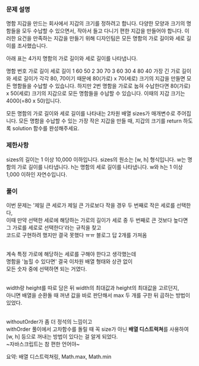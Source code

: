 ### 문제 설명

명함 지갑을 만드는 회사에서 지갑의 크기를 정하려고 합니다. 다양한 모양과 크기의 명함들을 모두 수납할 수 있으면서, 작아서 들고 다니기 편한 지갑을 만들어야 합니다. 이러한 요건을 만족하는 지갑을 만들기 위해 디자인팀은 모든 명함의 가로 길이와 세로 길이를 조사했습니다.

아래 표는 4가지 명함의 가로 길이와 세로 길이를 나타냅니다.

명함 번호 가로 길이 세로 길이
1 60 50
2 30 70
3 60 30
4 80 40
가장 긴 가로 길이와 세로 길이가 각각 80, 70이기 때문에 80(가로) x 70(세로) 크기의 지갑을 만들면 모든 명함들을 수납할 수 있습니다. 하지만 2번 명함을 가로로 눕혀 수납한다면 80(가로) x 50(세로) 크기의 지갑으로 모든 명함들을 수납할 수 있습니다. 이때의 지갑 크기는 4000(=80 x 50)입니다.

모든 명함의 가로 길이와 세로 길이를 나타내는 2차원 배열 sizes가 매개변수로 주어집니다. 모든 명함을 수납할 수 있는 가장 작은 지갑을 만들 때, 지갑의 크기를 return 하도록 solution 함수를 완성해주세요.

### 제한사항

sizes의 길이는 1 이상 10,000 이하입니다.
sizes의 원소는 [w, h] 형식입니다.
w는 명함의 가로 길이를 나타냅니다.
h는 명함의 세로 길이를 나타냅니다.
w와 h는 1 이상 1,000 이하인 자연수입니다.

### 풀이

이번 문제는 '제일 큰 세로가 제일 큰 가로보다 작을 경우 두 번째로 작은 세로를 선택한다,<br/>
이때 만약 선택한 세로에 해당하는 가로의 길이가 세로 중 두 번째로 큰 것보다 높다면<br/>
그 가로를 세로로 선택한다'라는 규칙을 찾고 <br/>
코드로 구현하려 했지만 결국 못했다 ㅠㅠ 블로그 답 2개를 가져옴<br/><br/>

계속 특정 가로에 해당하는 세로를 구해야 한다고 생각했는데 <br/>
명함을 '눕힐 수 있다면' 결국 이차원 배열 형태와 상관 없이 <br/>
모든 숫자 중에 선택하면 되는 거였다.<br/><br/>

width랑 height를 따로 담은 뒤 width의 최대값과 height의 최대값을 고르던지,<br/>
아니면 배열을 순환돌 때 꺼낸 값을 바로 판단해서 max 두 개를 구한 뒤 곱하는 방법이 있었다.<br/><br/>

withoutOrder가 좀 더 정석의 느낌이고<br/>
withOrder 풀이에서 고차함수를 돌릴 때 꼭 size가 아닌 **배열 디스트럭쳐**를 사용하여<br/>
[w, h] 등으로 꺼내는 방법이 있다는 걸 알게 되었다.<br/>
~자바스크립트는 참 편한 언어야~<br/>

요약: 배열 디스트럭쳐링, Math.max, Math.min
